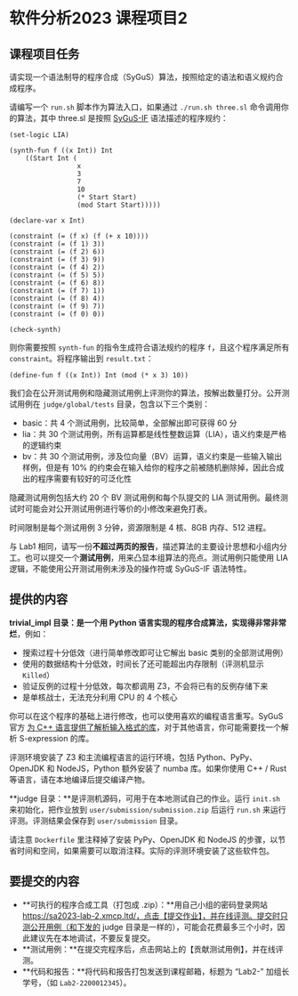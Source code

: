 # 软件分析2023 课程项目2



## 课程项目任务

请实现一个语法制导的程序合成（SyGuS）算法，按照给定的语法和语义规约合成程序。

请编写一个 `run.sh` 脚本作为算法入口，如果通过 `./run.sh three.sl` 命令调用你的算法，其中 three.sl 是按照 [SyGuS-IF](https://sygus-org.github.io/language/) 语法描述的程序规约：

```
(set-logic LIA)

(synth-fun f ((x Int)) Int
    ((Start Int (
                 x
                 3
                 7
                 10
                 (* Start Start)
                 (mod Start Start)))))

(declare-var x Int)

(constraint (= (f x) (f (+ x 10))))
(constraint (= (f 1) 3))
(constraint (= (f 2) 6))
(constraint (= (f 3) 9))
(constraint (= (f 4) 2))
(constraint (= (f 5) 5))
(constraint (= (f 6) 8))
(constraint (= (f 7) 1))
(constraint (= (f 8) 4))
(constraint (= (f 9) 7))
(constraint (= (f 0) 0))

(check-synth)
```

则你需要按照 `synth-fun` 的指令生成符合语法规约的程序 `f`，且这个程序满足所有 `constraint`。将程序输出到 `result.txt`：

```
(define-fun f ((x Int)) Int (mod (* x 3) 10))
```

我们会在公开测试用例和隐藏测试用例上评测你的算法，按解出数量打分。公开测试用例在 `judge/global/tests` 目录，包含以下三个类别：

- basic：共 4 个测试用例，比较简单，全部解出即可获得 60 分
- lia：共 30 个测试用例，所有运算都是线性整数运算（LIA），语义约束是严格的逻辑约束
- bv：共 30 个测试用例，涉及位向量（BV）运算，语义约束是一些输入输出样例，但是有 10% 的约束会在输入给你的程序之前被随机删除掉，因此合成出的程序需要有较好的可泛化性

隐藏测试用例包括大约 20 个 BV 测试用例和每个队提交的 LIA 测试用例。最终测试时可能会对公开测试用例进行等价的小修改来避免打表。

时间限制是每个测试用例 3 分钟，资源限制是 4 核、8GB 内存、512 进程。

与 Lab1 相同，请写一份**不超过两页的报告**，描述算法的主要设计思想和小组内分工。也可以提交一个**测试用例**，用来凸显本组算法的亮点。测试用例只能使用 LIA 逻辑，不能使用公开测试用例未涉及的操作符或 SyGuS-IF 语法特性。



## 提供的内容

**trivial_impl 目录：**是一个用 Python 语言实现的程序合成算法，实现得**非常非常烂**，例如：

- 搜索过程十分低效（进行简单修改即可让它解出 basic 类别的全部测试用例）
- 使用的数据结构十分低效，时间长了还可能超出内存限制（评测机显示 `Killed`）
- 验证反例的过程十分低效，每次都调用 Z3，不会将已有的反例存储下来
- 是单核战士，无法充分利用 CPU 的 4 个核心

你可以在这个程序的基础上进行修改，也可以使用喜欢的编程语言重写。SyGuS 官方 [为 C++ 语言提供了解析输入格式的库](https://github.com/sygus-tools/synthlib2parser)，对于其他语言，你可能需要找一个解析 S-expression 的库。

评测环境安装了 Z3 和主流编程语言的运行环境，包括 Python、PyPy、OpenJDK 和 NodeJS，Python 额外安装了 numba 库。如果你使用 C++ / Rust 等语言，请在本地编译后提交编译产物。



**judge 目录：**是评测机源码，可用于在本地测试自己的作业。运行 `init.sh` 来初始化，把作业放到 `user/submission/submission.zip` 后运行 `run.sh` 来运行评测。评测结果会保存到 `user/submission` 目录。

请注意 `Dockerfile` 里注释掉了安装 PyPy、OpenJDK 和 NodeJS 的步骤，以节省时间和空间，如果需要可以取消注释。实际的评测环境安装了这些软件包。



## 要提交的内容

- **可执行的程序合成工具（打包成 .zip）：**用自己小组的密码登录网站 https://sa2023-lab-2.xmcp.ltd/，点击【提交作业】，并在线评测。提交时只测公开用例（和下发的 judge 目录是一样的），可能会花费最多三个小时，因此建议先在本地调试，不要反复提交。
- **测试用例：**在提交完程序后，点击网站上的【贡献测试用例】，并在线评测。
- **代码和报告：**将代码和报告打包发送到课程邮箱，标题为 “Lab2-” 加组长学号，（如 `Lab2-2200012345`）。